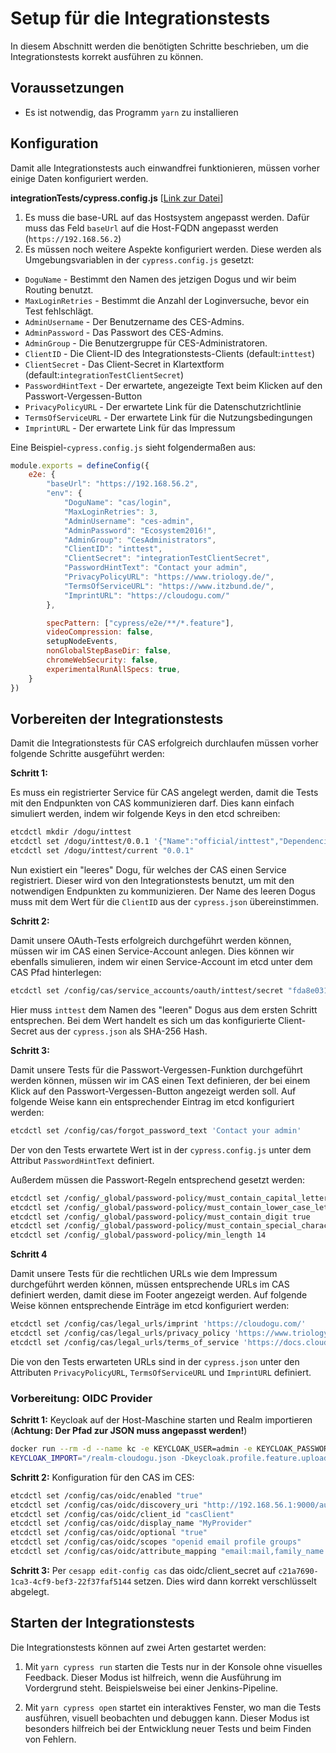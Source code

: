 # Setup für die Integrationstests

In diesem Abschnitt werden die benötigten Schritte beschrieben, um die Integrationstests korrekt ausführen zu können.

## Voraussetzungen

* Es ist notwendig, das Programm `yarn` zu installieren

## Konfiguration 

Damit alle Integrationstests auch einwandfrei funktionieren, müssen vorher einige Daten konfiguriert werden. 

**integrationTests/cypress.config.js** [[Link zur Datei](../../integrationTests/cypress.config.js)]

1) Es muss die base-URL auf das Hostsystem angepasst werden.
   Dafür muss das Feld `baseUrl` auf die Host-FQDN angepasst werden (`https://192.168.56.2`)
2) Es müssen noch weitere Aspekte konfiguriert werden. 
   Diese werden als Umgebungsvariablen in der `cypress.config.js` gesetzt:
- `DoguName` - Bestimmt den Namen des jetzigen Dogus und wir beim Routing benutzt.
- `MaxLoginRetries` - Bestimmt die Anzahl der Loginversuche, bevor ein Test fehlschlägt.
- `AdminUsername` - Der Benutzername des CES-Admins.
- `AdminPassword` - Das Passwort des CES-Admins.
- `AdminGroup` - Die Benutzergruppe für CES-Administratoren.
- `ClientID` - Die Client-ID des Integrationstests-Clients (default:`inttest`)
- `ClientSecret` - Das Client-Secret in Klartextform (default:`integrationTestClientSecret`)
- `PasswordHintText` - Der erwartete, angezeigte Text beim Klicken auf den Passwort-Vergessen-Button
- `PrivacyPolicyURL` - Der erwartete Link für die Datenschutzrichtlinie
- `TermsOfServiceURL` - Der erwartete Link für die Nutzungsbedingungen
- `ImprintURL` - Der erwartete Link für das Impressum
  
Eine Beispiel-`cypress.config.js` sieht folgendermaßen aus:
```javascript
module.exports = defineConfig({
    e2e: {
        "baseUrl": "https://192.168.56.2",
        "env": {
            "DoguName": "cas/login",
            "MaxLoginRetries": 3,
            "AdminUsername": "ces-admin",
            "AdminPassword": "Ecosystem2016!",
            "AdminGroup": "CesAdministrators",
            "ClientID": "inttest",
            "ClientSecret": "integrationTestClientSecret",
            "PasswordHintText": "Contact your admin",
            "PrivacyPolicyURL": "https://www.triology.de/",
            "TermsOfServiceURL": "https://www.itzbund.de/",
            "ImprintURL": "https://cloudogu.com/"
        },

        specPattern: ["cypress/e2e/**/*.feature"],
        videoCompression: false,
        setupNodeEvents,
        nonGlobalStepBaseDir: false,
        chromeWebSecurity: false,
        experimentalRunAllSpecs: true,
    }
})
```

## Vorbereiten der Integrationstests

Damit die Integrationstests für CAS erfolgreich durchlaufen müssen vorher folgende Schritte ausgeführt werden:

**Schritt 1:**

Es muss ein registrierter Service für CAS angelegt werden, damit die Tests mit den Endpunkten von CAS kommunizieren darf. Dies kann einfach simuliert werden, indem wir folgende Keys in den etcd schreiben: 
```bash
etcdctl mkdir /dogu/inttest
etcdctl set /dogu/inttest/0.0.1 '{"Name":"official/inttest","Dependencies":["cas"]}'
etcdctl set /dogu/inttest/current "0.0.1"
```
Nun existiert ein "leeres" Dogu, für welches der CAS einen Service registriert. Dieser wird von den Integrationstests benutzt, um mit den notwendigen Endpunkten zu kommunizieren. Der Name des leeren Dogus muss mit dem Wert für die `ClientID` aus der `cypress.json` übereinstimmen. 

**Schritt 2:**

Damit unsere OAuth-Tests erfolgreich durchgeführt werden können, müssen wir im CAS einen Service-Account anlegen. Dies können wir ebenfalls simulieren, indem wir einen Service-Account im etcd unter dem CAS Pfad hinterlegen:
```bash
etcdctl set /config/cas/service_accounts/oauth/inttest/secret "fda8e031d07de22bf14e552ab12be4bc70b94a1fb61cb7605833765cb74f2dea"
```
Hier muss `inttest` dem Namen des "leeren" Dogus aus dem ersten Schritt entsprechen. Bei dem Wert handelt es sich um das konfigurierte Client-Secret aus der `cypress.json` als SHA-256 Hash.

**Schritt 3:**

Damit unsere Tests für die Passwort-Vergessen-Funktion durchgeführt werden können, müssen wir im CAS einen Text definieren, der bei einem Klick auf den Passwort-Vergessen-Button angezeigt werden soll.
Auf folgende Weise kann ein entsprechender Eintrag im etcd konfiguriert werden:

```bash
etcdctl set /config/cas/forgot_password_text 'Contact your admin'
```

Der von den Tests erwartete Wert ist in der `cypress.config.js` unter dem Attribut `PasswordHintText` definiert.

Außerdem müssen die Passwort-Regeln entsprechend gesetzt werden:
```bash
etcdctl set /config/_global/password-policy/must_contain_capital_letter true
etcdctl set /config/_global/password-policy/must_contain_lower_case_letter true
etcdctl set /config/_global/password-policy/must_contain_digit true
etcdctl set /config/_global/password-policy/must_contain_special_character true
etcdctl set /config/_global/password-policy/min_length 14
```

**Schritt 4**

Damit unsere Tests für die rechtlichen URLs wie dem Impressum durchgeführt werden können, müssen entsprechende URLs im CAS definiert werden, damit diese im Footer angezeigt werden.
Auf folgende Weise können entsprechende Einträge im etcd konfiguriert werden:

```bash
etcdctl set /config/cas/legal_urls/imprint 'https://cloudogu.com/'
etcdctl set /config/cas/legal_urls/privacy_policy 'https://www.triology.de/'
etcdctl set /config/cas/legal_urls/terms_of_service 'https://docs.cloudogu.com/'
```

Die von den Tests erwarteten URLs sind in der `cypress.json` unter den Attributen `PrivacyPolicyURL`, `TermsOfServiceURL` und `ImprintURL` definiert.

### Vorbereitung: OIDC Provider

**Schritt 1:** Keycloak auf der Host-Maschine starten und Realm importieren (**Achtung: Der Pfad zur JSON muss angepasst werden!**)

```bash
docker run --rm -d --name kc -e KEYCLOAK_USER=admin -e KEYCLOAK_PASSWORD=admin -p 9000:8080 -e 
KEYCLOAK_IMPORT="/realm-cloudogu.json -Dkeycloak.profile.feature.upload_scripts=enabled" -v  /vagrant/containers/cas/integrationTests/keycloak-realm/realm-cloudogu.json:/realm-cloudogu.json quay.io/keycloak/keycloak:15.0.2
```

**Schritt 2:** Konfiguration für den CAS im CES:

```bash
etcdctl set /config/cas/oidc/enabled "true"
etcdctl set /config/cas/oidc/discovery_uri "http://192.168.56.1:9000/auth/realms/Cloudogu/.well-known/openid-configuration"
etcdctl set /config/cas/oidc/client_id "casClient"
etcdctl set /config/cas/oidc/display_name "MyProvider"
etcdctl set /config/cas/oidc/optional "true"
etcdctl set /config/cas/oidc/scopes "openid email profile groups"
etcdctl set /config/cas/oidc/attribute_mapping "email:mail,family_name:surname,given_name:givenName,preferred_username:username,name:displayName"
```

**Schritt 3:** Per `cesapp edit-config cas` das oidc/client_secret auf `c21a7690-1ca3-4cf9-bef3-22f37faf5144` setzen. Dies wird dann korrekt verschlüsselt abgelegt.

## Starten der Integrationstests

Die Integrationstests können auf zwei Arten gestartet werden:

1. Mit `yarn cypress run` starten die Tests nur in der Konsole ohne visuelles Feedback.
   Dieser Modus ist hilfreich, wenn die Ausführung im Vordergrund steht.
   Beispielsweise bei einer Jenkins-Pipeline.
   
1. Mit `yarn cypress open` startet ein interaktives Fenster, wo man die Tests ausführen, visuell beobachten und debuggen kann.
   Dieser Modus ist besonders hilfreich bei der Entwicklung neuer Tests und beim Finden von Fehlern.